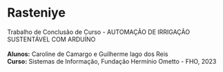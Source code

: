 # Rasteniye
Trabalho de Conclusão de Curso - AUTOMAÇÃO DE IRRIGAÇÃO SUSTENTÁVEL COM ARDUÍNO
<br><br>
<b>Alunos:</b> Caroline de Camargo e Guilherme Iago dos Reis <br>
<b>Curso:</b> Sistemas de Informação, Fundação Hermínio Ometto - FHO, 2023
